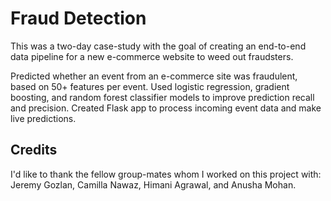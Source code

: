 # Fraud Detection

This was a two-day case-study with the goal of creating an end-to-end data pipeline for a new e-commerce website to weed out fraudsters.

Predicted whether an event from an e-commerce site was fraudulent, based on 50+ features per event. Used logistic regression, gradient boosting, and random forest classifier models to improve prediction recall and precision. Created Flask app to process incoming event data and make live predictions.

## Credits

I'd like to thank the fellow group-mates whom I worked on this project with: Jeremy Gozlan, Camilla Nawaz, Himani Agrawal, and Anusha Mohan.
